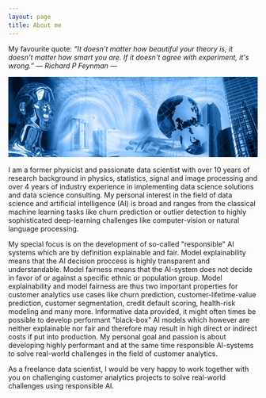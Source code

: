 ```yaml
---
layout: page
title: About me
---
```


My favourite quote:
*“It doesn't matter how beautiful your theory is, it doesn't matter how smart you are. If it doesn't agree with experiment, it's wrong.” ― Richard P Feynman ―*

![screenshot](images/artificial_intelligence.png)

I am a former physicist and passionate data scientist with over 10 years of research background in physics, statistics, signal and image processing and over 4 years of industry experience in implementing data science solutions and data science consulting. My personal interest in the field of data science and artificial intelligence (AI) is broad and ranges from the classical machine learning tasks like churn prediction or outlier detection to highly sophisticated deep-learning challenges like computer-vision or natural language processing. 

My special focus is on the development of so-called "responsible" AI systems which are by definition explainable and fair. Model explainability means that the AI decision proccess is highly transparent and understandable. Model fairness means that the AI-system does not decide in favor of or against a specific ethnic or population group. Model explainability and model fairness are thus two important properties for customer analytics use cases like churn prediction, customer-lifetime-value prediction, customer segmentation, credit default scoring, health-risk modeling and many more. Informative data provided, it might often times be possible to develop performant "black-box" AI models which however are neither explainable nor fair and therefore may result in high direct or indirect costs if put into production. My personal goal and passion is about developing highly performant and at the same time responsible AI-systems to solve real-world challenges in the field of customer analytics.

As a freelance data scientist, I would be very happy to work together with you on challenging customer analytics projects to solve real-world challenges using responsible AI.

